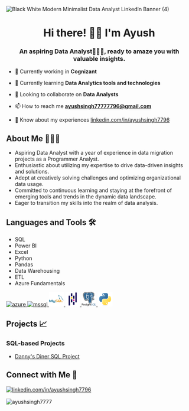 ![Black   White Modern Minimalist Data Analyst LinkedIn Banner (4)](https://github.com/ayushsingh7777/ayushsingh7777/assets/68181799/cf26d9c5-be3d-4f36-95c3-dd41f41f48ac)




<h1 align="center">Hi there! 👋🏽 I'm Ayush</h1>
<h3 align="center">An aspiring Data Analyst👨🏽‍💻, ready to amaze you with valuable insights.</h3>

- 🔭 Currently working in **Cognizant**

- 🌱 Currently learning **Data Analytics tools and technologies**

- 👯 Looking to collaborate on **Data Analysts**

- 📫 How to reach me **ayushsingh77777796@gmail.com**

- 📄 Know about my experiences [linkedin.com/in/ayushsingh7796](linkedin.com/in/ayushsingh7796)

## About Me 🙋🏽‍♂️

- Aspiring Data Analyst with a year of experience in data migration projects as a Programmer Analyst. 
- Enthusiastic about utilizing my expertise to drive data-driven insights and solutions. 
- Adept at creatively solving challenges and optimizing organizational data usage. 
- Committed to continuous learning and staying at the forefront of emerging tools and trends in the dynamic data landscape.
- Eager to transition my skills into the realm of data analysis.



## Languages and Tools 🛠️

- SQL 
- Power BI
- Excel
- Python
- Pandas
- Data Warehousing
- ETL
- Azure Fundamentals

<p align="left"> <a href="https://azure.microsoft.com/en-in/" target="_blank" rel="noreferrer"> <img src="https://www.vectorlogo.zone/logos/microsoft_azure/microsoft_azure-icon.svg" alt="azure" width="40" height="40"/> </a> <a href="https://www.microsoft.com/en-us/sql-server" target="_blank" rel="noreferrer"> <img src="https://www.svgrepo.com/show/303229/microsoft-sql-server-logo.svg" alt="mssql" width="40" height="40"/> </a> <a href="https://www.mysql.com/" target="_blank" rel="noreferrer"> <img src="https://raw.githubusercontent.com/devicons/devicon/master/icons/mysql/mysql-original-wordmark.svg" alt="mysql" width="40" height="40"/> </a> <a href="https://pandas.pydata.org/" target="_blank" rel="noreferrer"> <img src="https://raw.githubusercontent.com/devicons/devicon/2ae2a900d2f041da66e950e4d48052658d850630/icons/pandas/pandas-original.svg" alt="pandas" width="40" height="40"/> </a> <a href="https://www.postgresql.org" target="_blank" rel="noreferrer"> <img src="https://raw.githubusercontent.com/devicons/devicon/master/icons/postgresql/postgresql-original-wordmark.svg" alt="postgresql" width="40" height="40"/> </a> <a href="https://www.python.org" target="_blank" rel="noreferrer"> <img src="https://raw.githubusercontent.com/devicons/devicon/master/icons/python/python-original.svg" alt="python" width="40" height="40"/> </a> </p>



## Projects 📈

### SQL-based Projects
- [Danny's Diner SQL Project](https://github.com/ayushsingh7777/Data-Analysis/tree/main/SQL/SQL%20Project)





## Connect with Me 🤝
<p align="left">
<a href="https://linkedin.com/in/linkedin.com/in/ayushsingh7796" target="blank"><img align="center" src="https://raw.githubusercontent.com/rahuldkjain/github-profile-readme-generator/master/src/images/icons/Social/linked-in-alt.svg" alt="linkedin.com/in/ayushsingh7796" height="30" width="40" /></a>
</p>



<p><img align="center" src="https://github-readme-stats.vercel.app/api/top-langs?username=ayushsingh7777&show_icons=true&locale=en&layout=compact" alt="ayushsingh7777" /></p>















